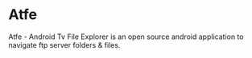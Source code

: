 # Atfe

Atfe - Android Tv File Explorer is an open source android application to navigate ftp server folders & files.